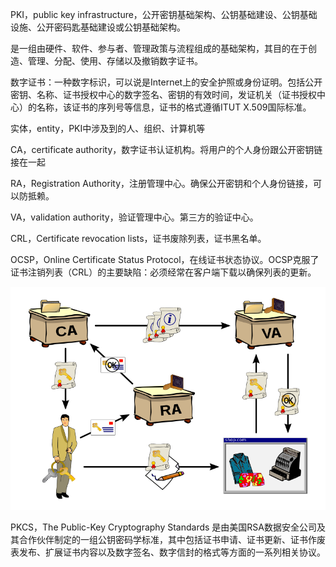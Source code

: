 PKI，public key infrastructure，公开密钥基础架构、公钥基础建设、公钥基础设施、公开密码匙基础建设或公钥基础架构。

是一组由硬件、软件、参与者、管理政策与流程组成的基础架构，其目的在于创造、管理、分配、使用、存储以及撤销数字证书。

数字证书：一种数字标识，可以说是Internet上的安全护照或身份证明。包括公开密钥、名称、证书授权中心的数字签名、密钥的有效时间，发证机关（证书授权中心）的名称，该证书的序列号等信息，证书的格式遵循ITUT X.509国际标准。

实体，entity，PKI中涉及到的人、组织、计算机等

CA，certificate authority，数字证书认证机构。将用户的个人身份跟公开密钥链接在一起

RA，Registration Authority，注册管理中心。确保公开密钥和个人身份链接，可以防抵赖。

VA，validation authority，验证管理中心。第三方的验证中心。

CRL，Certificate revocation lists，证书废除列表，证书黑名单。

OCSP，Online Certificate Status Protocol，在线证书状态协议。OCSP克服了证书注销列表（CRL）的主要缺陷：必须经常在客户端下载以确保列表的更新。

![800px-Public-Key-Infrastructure.svg](imgs/800px-Public-Key-Infrastructure.svg.png)


PKCS，The Public-Key Cryptography Standards 是由美国RSA数据安全公司及其合作伙伴制定的一组公钥密码学标准，其中包括证书申请、证书更新、证书作废表发布、扩展证书内容以及数字签名、数字信封的格式等方面的一系列相关协议。
